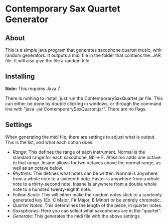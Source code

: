 Contemporary Sax Quartet Generator
==================================

## About

This is a simple java program that generates saxophone quartet music, with random generators. It outputs a midi file in the folder that contains the .JAR file. It will also give the file a random title.

## Installing

**Note:** This requires Java 7.

There is nothing to install, just run the ContemporarySaxQuartet.jar file. This can either be done by double clicking in windows, or through the command line with "java -jar ContemporarySaxQuartet.jar". There are no flags.

## Settings

When generating the midi file, there are settings to adjust what is output. This is the list, and what each option does:

  * *Range*: This defines the range of each instrument. Normal is the standard range for each saxophone, Bb -> F. Altissimo adds one octave to that range. Insane allows for two octaves above the normal range, as well as an octave below.
  * *Rhythms*: This defines what notes can be written. Normal is anywhere from a whole note to a sixteenth note. Faster is anywhere from a whole note to a thirty-second note. Insane is anywhere from a double whole note to a hundred twenty-eighth note.
  * *Follow Scale*: This will either make the random notes stick to a randomly generated key (Ex. C Major, F# Major, B Minor) or be entirely chromatic.
  * *Quarter Notes*: This determines the length of the piece, in quarter notes.
  * *Saxophones*: Here you can select what saxophones are in the "quartet".
  * *Generate*: This generates the midi file with the above settings.
